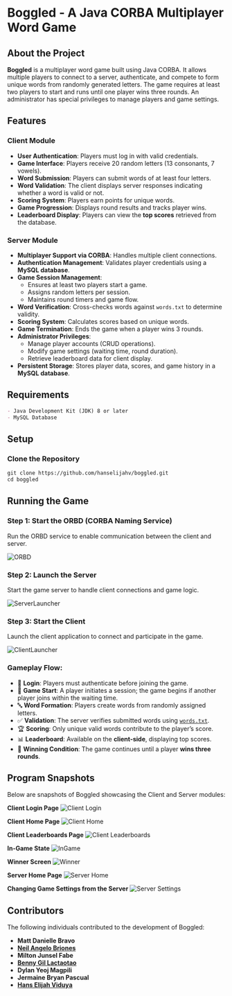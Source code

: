 # Boggled - A Java CORBA Multiplayer Word Game


## About the Project
**Boggled** is a multiplayer word game built using Java CORBA. It allows multiple players to connect to a server, authenticate, and compete to form unique words from randomly generated letters. The game requires at least two players to start and runs until one player wins three rounds. An administrator has special privileges to manage players and game settings.


## Features

### Client Module
- **User Authentication**: Players must log in with valid credentials.
- **Game Interface**: Players receive 20 random letters (13 consonants, 7 vowels).
- **Word Submission**: Players can submit words of at least four letters.
- **Word Validation**: The client displays server responses indicating whether a word is valid or not.
- **Scoring System**: Players earn points for unique words.
- **Game Progression**: Displays round results and tracks player wins.
- **Leaderboard Display**: Players can view the **top scores** retrieved from the database.

### Server Module
- **Multiplayer Support via CORBA**: Handles multiple client connections.
- **Authentication Management**: Validates player credentials using a **MySQL database**.
- **Game Session Management**:
    - Ensures at least two players start a game.
    - Assigns random letters per session.
    - Maintains round timers and game flow.
- **Word Verification**: Cross-checks words against `words.txt` to determine validity.
- **Scoring System**: Calculates scores based on unique words.
- **Game Termination**: Ends the game when a player wins 3 rounds.
- **Administrator Privileges**:
    - Manage player accounts (CRUD operations).
    - Modify game settings (waiting time, round duration).
    - Retrieve leaderboard data for client display.
- **Persistent Storage**: Stores player data, scores, and game history in a **MySQL database**.



## Requirements
```markdown
- Java Development Kit (JDK) 8 or later
- MySQL Database
```


## Setup

### Clone the Repository
```markdown
git clone https://github.com/hanselijahv/boggled.git
cd boggled
```


## Running the Game

### Step 1: Start the ORBD (CORBA Naming Service)
Run the ORBD service to enable communication between the client and server.

![ORBD](snapshots/ORBD.png)

### Step 2: Launch the Server
Start the game server to handle client connections and game logic.

![ServerLauncher](snapshots/ServerLauncher.png)

### Step 3: Start the Client
Launch the client application to connect and participate in the game.

![ClientLauncher](snapshots/ClientLauncher.png)



### Gameplay Flow:
- 🔑 **Login**: Players must authenticate before joining the game.
- 🎲 **Game Start**: A player initiates a session; the game begins if another player joins within the waiting time.
- 🔤 **Word Formation**: Players create words from randomly assigned letters.
- ✅ **Validation**: The server verifies submitted words using [`words.txt`](out/production/Server_Java/text/words.txt).
- 🏆 **Scoring**: Only unique valid words contribute to the player’s score.
- 📊 **Leaderboard**: Available on the **client-side**, displaying top scores.
- 🎯 **Winning Condition**: The game continues until a player **wins three rounds**.



## Program Snapshots
Below are snapshots of Boggled showcasing the Client and Server modules:

**Client Login Page**
![Client Login](snapshots/boggled-login-client.png)

**Client Home Page**
![Client Home](snapshots/boggled-home-client.png)

**Client Leaderboards Page**
![Client Leaderboards](snapshots/boggled-leaderboard.png)

**In-Game State**
![InGame](snapshots/boggled-ingame.png)

**Winner Screen**
![Winner](snapshots/boggled-winner.png)

**Server Home Page**
![Server Home](snapshots/boggled-home-server.png)

**Changing Game Settings from the Server**
![Server Settings](snapshots/boggled-gamesettings-server.png)



## Contributors
The following individuals contributed to the development of Boggled:

- **Matt Danielle Bravo**
- **[Neil Angelo Briones](https://www.linkedin.com/in/neil-briones/)**
- **Milton Junsel Fabe**
- **[Benny Gil Lactaotao](https://www.linkedin.com/in/benny-gil-9a0609238/)**
- **Dylan Yeoj Magpili**
- **Jermaine Bryan Pascual**
- **[Hans Elijah Viduya](https://www.linkedin.com/in/hanselijahv/)** 
